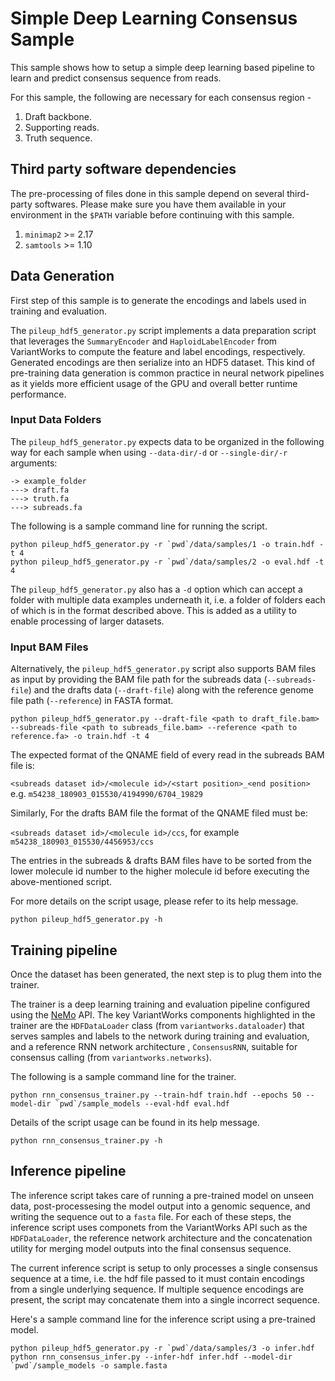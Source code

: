 # Simple Deep Learning Consensus Sample

This sample shows how to setup a simple deep learning based pipeline
to learn and predict consensus sequence from reads.

For this sample, the following are necessary for each consensus region - 

1. Draft backbone.
2. Supporting reads.
2. Truth sequence.

## Third party software dependencies

The pre-processing of files done in this sample depend on several third-party
softwares. Please make sure you have them available in your environment in the
`$PATH` variable before continuing with this sample.

1. `minimap2` >= 2.17
2. `samtools` >= 1.10

## Data Generation

First step of this sample is to generate the encodings and labels used in training and evaluation.

The `pileup_hdf5_generator.py` script implements a data preparation script that leverages the
`SummaryEncoder` and `HaploidLabelEncoder` from VariantWorks to compute the feature and
label encodings, respectively. Generated encodings are then serialize into an HDF5 dataset.
This kind of pre-training data generation is common practice in neural network pipelines as
it yields more efficient usage of the GPU and overall better runtime performance.

### Input Data Folders
The `pileup_hdf5_generator.py` expects data to be organized in the following way for each sample when 
using `--data-dir/-d` or `--single-dir/-r` arguments:
```
-> example_folder
---> draft.fa
---> truth.fa
---> subreads.fa
```

The following is a sample command line for running the script.
```
python pileup_hdf5_generator.py -r `pwd`/data/samples/1 -o train.hdf -t 4
python pileup_hdf5_generator.py -r `pwd`/data/samples/2 -o eval.hdf -t 4
```
The `pileup_hdf5_generator.py` also has a `-d` option which can accept a folder with multiple
data examples underneath it, i.e. a folder of folders each of which is in the format described
above. This is added as a utility to enable processing of larger datasets.

### Input BAM Files
Alternatively, the `pileup_hdf5_generator.py` script also supports BAM files as input by providing the BAM file path for the
subreads data (`--subreads-file`) and the drafts data (`--draft-file`) along with the reference genome file path (`--reference`) in FASTA format.
```
python pileup_hdf5_generator.py --draft-file <path to draft_file.bam> --subreads-file <path to subreads_file.bam> --reference <path to reference.fa> -o train.hdf -t 4
```

The expected format of the QNAME field of every read in the subreads BAM file is:

```<subreads dataset id>/<molecule id>/<start position>_<end position>```
e.g. ```m54238_180903_015530/4194990/6704_19829```

Similarly, For the drafts BAM file the format of the QNAME filed must be:

```<subreads dataset id>/<molecule id>/ccs```, for example  ```m54238_180903_015530/4456953/ccs```

The entries in the subreads & drafts BAM files have to be sorted from the lower molecule id number to the higher molecule id before executing the above-mentioned script.


For more details on the script usage, please refer to its help message.
```
python pileup_hdf5_generator.py -h
```

## Training pipeline

Once the dataset has been generated, the next step is to plug them into the trainer.

The trainer is a deep learning training and evaluation pipeline configured using the
[NeMo](https://nvidia.github.io/NeMo/) API. The key VariantWorks components highlighted in
the trainer are the `HDFDataLoader` class (from `variantworks.dataloader`) that serves samples
and labels to the network during training and evaluation, and a reference RNN network architecture
, `ConsensusRNN`, suitable for consensus calling (from `variantworks.networks`).

The following is a sample command line for the trainer.
```
python rnn_consensus_trainer.py --train-hdf train.hdf --epochs 50 --model-dir `pwd`/sample_models --eval-hdf eval.hdf
```

Details of the script usage can be found in its help message.
```
python rnn_consensus_trainer.py -h
```

## Inference pipeline

The inference script takes care of running a pre-trained model on unseen data, post-processesing
the model output into a genomic sequence, and writing the sequence out to a `fasta` file. For each of
these steps, the inference script uses componets from the VariantWorks API such as the `HDFDataLoader`,
the reference network architecture and the concatenation utility for merging model outputs into
the final consensus sequence.

The current inference script is setup to only processes a single consensus sequence at a time,
i.e. the hdf file passed to it must contain encodings from a single underlying sequence. If multiple
sequence encodings are present, the script may concatenate them into a single incorrect sequence.

Here's a sample command line for the inference script using a pre-trained model.
```
python pileup_hdf5_generator.py -r `pwd`/data/samples/3 -o infer.hdf
python rnn_consensus_infer.py --infer-hdf infer.hdf --model-dir `pwd`/sample_models -o sample.fasta
```

